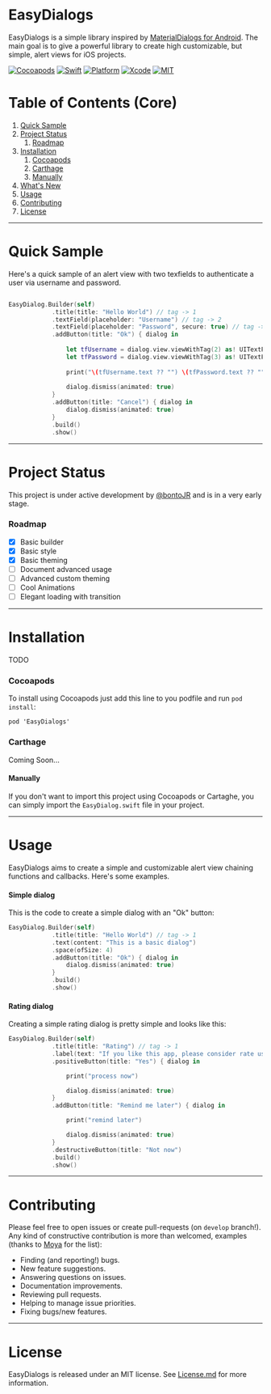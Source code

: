 # EasyDialogs

EasyDialogs is a simple library inspired by [MaterialDialogs for Android](git@github.com:bontoJR/EasyDialogs.git). The main goal is to give a powerful library to create high customizable, but simple, alert views for iOS projects.

[![Cocoapods](https://img.shields.io/cocoapods/v/EasyDialogs.svg)](https://cocoapods.org/pods/EasyDialogs)
[![Swift](https://img.shields.io/badge/Swift-3.0-orange.svg)](https://swift.org)
[![Platform](https://img.shields.io/badge/Platform-iOS-lightgrey.svg)](https://github.com/bontoJR/easydialogs)
[![Xcode](https://img.shields.io/badge/Xcode-8.0-blue.svg)](https://developer.apple.com/xcode)
[![MIT](https://img.shields.io/badge/License-MIT-red.svg)](https://opensource.org/licenses/MIT)

# Table of Contents (Core)

1. [Quick Sample](https://github.com/bontoJR/EasyDialogs#quick-sample)
2. [Project Status](https://github.com/bontoJR/EasyDialogs#project-status)
    1. [Roadmap](https://github.com/bontoJR/EasyDialogs#roadmap)
3. [Installation](https://github.com/bontoJR/EasyDialogs#installation)
    1. [Cocoapods](https://github.com/bontoJR/EasyDialogs#cocoapods)
    2. [Carthage](https://github.com/bontoJR/EasyDialogs#carthege)
    3. [Manually](https://github.com/bontoJR/EasyDialogs#manually)
4. [What's New](https://github.com/bontoJR/EasyDialogs#whats-new)
5. [Usage](https://github.com/bontoJR/EasyDialogs#usage)
6. [Contributing](https://github.com/bontoJR/EasyDialogs#contributing)
7. [License](https://github.com/bontoJR/EasyDialogs#license)

------

# Quick Sample

Here's a quick sample of an alert view with two texfields to authenticate a user via username and password.

```swift

EasyDialog.Builder(self)
            .title(title: "Hello World") // tag -> 1
            .textField(placeholder: "Username") // tag -> 2
            .textField(placeholder: "Password", secure: true) // tag -> 3
            .addButton(title: "Ok") { dialog in
                
                let tfUsername = dialog.view.viewWithTag(2) as! UITextField
                let tfPassword = dialog.view.viewWithTag(3) as! UITextField
                
                print("\(tfUsername.text ?? "") \(tfPassword.text ?? "")" )
                
                dialog.dismiss(animated: true)
            }
            .addButton(title: "Cancel") { dialog in
                dialog.dismiss(animated: true)
            }
            .build()
            .show()

```

--- 

# Project Status

This project is under active development by [@bontoJR](https://twitter.com/bontoJR) and is in a very early stage.

### Roadmap

* [x] Basic builder
* [x] Basic style
* [x] Basic theming
* [ ] Document advanced usage
* [ ] Advanced custom theming
* [ ] Cool Animations
* [ ] Elegant loading with transition

---

# Installation

TODO

### Cocoapods

To install using Cocoapods just add this line to you podfile and run `pod install`:

```
pod 'EasyDialogs'
```

### Carthage

Coming Soon...

#### Manually

If you don't want to import this project using Cocoapods or Cartaghe, you can simply import the `EasyDialog.swift` file in your project.

--- 

# Usage

EasyDialogs aims to create a simple and customizable alert view chaining functions and callbacks.
Here's some examples.

#### Simple dialog

This is the code to create a simple dialog with an "Ok" button:

```swift
EasyDialog.Builder(self)
            .title(title: "Hello World") // tag -> 1
            .text(content: "This is a basic dialog")
            .space(ofSize: 4)
            .addButton(title: "Ok") { dialog in
                dialog.dismiss(animated: true)
            }
            .build()
            .show()
```

#### Rating dialog

Creating a simple rating dialog is pretty simple and looks like this:

```swift
EasyDialog.Builder(self)
            .title(title: "Rating") // tag -> 1
            .label(text: "If you like this app, please consider rate us.", textAlignment: .center)
            .positiveButton(title: "Yes") { dialog in

                print("process now")

                dialog.dismiss(animated: true)
            }
            .addButton(title: "Remind me later") { dialog in

                print("remind later")

                dialog.dismiss(animated: true)
            }
            .destructiveButton(title: "Not now")
            .build()
            .show()
```

---

# Contributing

Please feel free to open issues or create pull-requests (on `develop` branch!).
Any kind of constructive contribution is more than welcomed, examples (thanks to [Moya](https://github.com/Moya/Moya) for the list):

* Finding (and reporting!) bugs.
* New feature suggestions.
* Answering questions on issues.
* Documentation improvements.
* Reviewing pull requests.
* Helping to manage issue priorities.
* Fixing bugs/new features.

---

# License

EasyDialogs is released under an MIT license. See [License.md](License.md) for more information.

